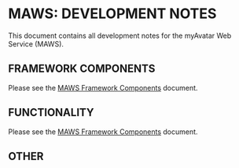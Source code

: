 ﻿# MAWS: DEVELOPMENT NOTES
This document contains all development notes for the myAvatar Web Service (MAWS).

## FRAMEWORK COMPONENTS
Please see the [MAWS Framework Components](https://github.com/spectrum-health-systems/MyAvatoolWebService/blob/development/src/Resources/Dev/maws-framework-component-development.md) document.

## FUNCTIONALITY
Please see the [MAWS Framework Components](https://github.com/spectrum-health-systems/MyAvatoolWebService/blob/development/src/Resources/Dev/maws-functionality-development.md) document.

## OTHER